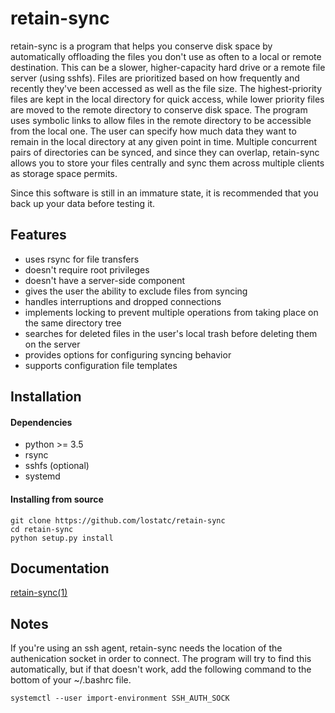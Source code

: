 # retain-sync
retain-sync is a program that helps you conserve disk space by automatically
offloading the files you don't use as often to a local or remote destination.
This can be a slower, higher-capacity hard drive or a remote file server (using
sshfs). Files are prioritized based on how frequently and recently they've been
accessed as well as the file size. The highest-priority files are kept in the
local directory for quick access, while lower priority files are moved to the
remote directory to conserve disk space. The program uses symbolic links to
allow files in the remote directory to be accessible from the local one. The
user can specify how much data they want to remain in the local directory at
any given point in time. Multiple concurrent pairs of directories can be
synced, and since they can overlap, retain-sync allows you to store your files
centrally and sync them across multiple clients as storage space permits.

Since this software is still in an immature state, it is recommended that you
back up your data before testing it.

## Features
* uses rsync for file transfers
* doesn't require root privileges
* doesn't have a server-side component
* gives the user the ability to exclude files from syncing
* handles interruptions and dropped connections
* implements locking to prevent multiple operations from taking place on the
  same directory tree
* searches for deleted files in the user's local trash before deleting them on
  the server
* provides options for configuring syncing behavior
* supports configuration file templates

## Installation
#### Dependencies
* python >= 3.5
* rsync
* sshfs (optional)
* systemd

#### Installing from source
```
git clone https://github.com/lostatc/retain-sync
cd retain-sync
python setup.py install
```

## Documentation
[retain-sync(1)](https://lostatc.github.io/retain-sync/retain-sync.1.html)

## Notes
If you're using an ssh agent, retain-sync needs the location of the
authenication socket in order to connect. The program will try to find this
automatically, but if that doesn't work, add the following command to the
bottom of your ~/.bashrc file.
```
systemctl --user import-environment SSH_AUTH_SOCK
```
